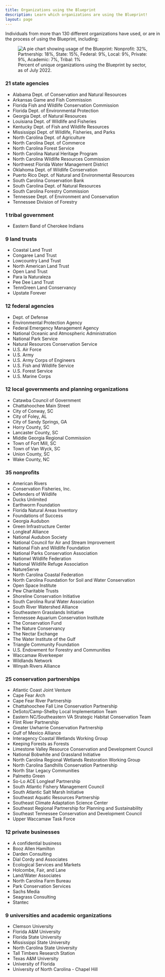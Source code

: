 ```yaml
---
title: Organizations using the Blueprint
description: Learn which organizations are using the Blueprint!
layout: page
---
```

Individuals from more than 130 different organizations have used, or are in the process of using the Blueprint, including:

<figure class="image-right">
  <img src="{{ site.baseurl }}/images/BlueprintUserChart_7-27-22.png" alt="A pie chart showing usage of the Blueprint: Nonprofit: 32%, Partnership: 18%, State: 15%, Federal: 9%, Local: 9%, Private: 9%, Academic: 7%, Tribal: 1%"/>
  <figcaption>Percent of unique organizations using the Blueprint by sector, as of July 2022.</figcaption>
</figure>

### 21 state agencies

- Alabama Dept. of Conservation and Natural Resources
- Arkansas Game and Fish Commission
- Florida Fish and Wildlife Conservation Commission
- Florida Dept. of Environmental Protection
- Georgia Dept. of Natural Resources
- Louisiana Dept. of Wildlife and Fisheries
- Kentucky Dept. of Fish and Wildlife Resources
- Mississippi Dept. of Wildlife, Fisheries, and Parks
- North Carolina Dept. of Agriculture
- North Carolina Dept. of Commerce
- North Carolina Forest Service
- North Carolina Natural Heritage Program
- North Carolina Wildlife Resources Commission
- Northwest Florida Water Management District
- Oklahoma Dept. of Wildlife Conservation
- Puerto Rico Dept. of Natural and Environmental Resources
- South Carolina Conservation Bank
- South Carolina Dept. of Natural Resources
- South Carolina Forestry Commission
- Tennessee Dept. of Environment and Conservation
- Tennessee Division of Forestry

### 1 tribal government

- Eastern Band of Cherokee Indians

### 9 land trusts

- Coastal Land Trust
- Congaree Land Trust
- Lowcountry Land Trust
- North American Land Trust
- Open Land Trust
- Para la Naturaleza
- Pee Dee Land Trust
- TennGreen Land Conservancy
- Upstate Forever

### 12 federal agencies

- Dept. of Defense
- Environmental Protection Agency
- Federal Emergency Management Agency
- National Oceanic and Atmospheric Administration
- National Park Service
- Natural Resources Conservation Service
- U.S. Air Force
- U.S. Army
- U.S. Army Corps of Engineers
- U.S. Fish and Wildlife Service
- U.S. Forest Service
- U.S. Marine Corps

### 12 local governments and planning organizations

- Catawba Council of Government
- Chattahoochee Main Street
- City of Conway, SC
- City of Foley, AL
- City of Sandy Springs, GA
- Horry County, SC
- Lancaster County, SC
- Middle Georgia Regional Commission
- Town of Fort Mill, SC
- Town of Van Wyck, SC
- Union County, SC
- Wake County, NC

### 35 nonprofits

- American Rivers
- Conservation Fisheries, Inc.
- Defenders of Wildlife
- Ducks Unlimited
- Earthworm Foundation
- Florida Natural Areas Inventory
- Foundations of Success
- Georgia Audubon
- Green Infrastructure Center
- Longleaf Alliance
- National Audubon Society
- National Council for Air and Stream Improvement
- National Fish and Wildlife Foundation
- National Parks Conservation Association
- Nationwl Wildlife Federation
- National Wildlife Refuge Association
- NatureServe
- North Carolina Coastal Federation
- North Carolina Foundation for Soil and Water Conservation
- Open Space Institute
- Pew Charitable Trusts
- Shoreline Conservation Initiative
- South Carolina Rural Water Association
- South River Watershed Alliance
- Southeastern Grasslands Initiative
- Tennessee Aquarium Conservation Institute
- The Conservation Fund
- The Nature Conservancy
- The Nectar Exchange
- The Water Institute of the Gulf
- Triangle Community Foundation
- U.S. Endowment for Forestry and Communities
- Waccamaw Riverkeeper
- Wildlands Network
- Winyah Rivers Alliance

### 25 conservation partnerships

- Atlantic Coast Joint Venture
- Cape Fear Arch
- Cape Fear River Partnership
- Chattahoochee Fall Line Conservation Partnership
- DeSoto/Camp-Shelby Local Implementation Team
- Eastern NC/Southeastern VA Strategic Habitat Conservation Team
- Flint River Partnership
- Greater Uwharrie Conservation Partnership
- Gulf of Mexico Alliance
- Interagency Coastal Wetlands Working Group
- Keeping Forests as Forests
- Limestone Valley Resource Conservation and Development Council
- National Bobwhite and Grassland Initiative
- North Carolina Regional Wetlands Restoration Working Group
- North Carolina Sandhills Conservation Partnership
- North Star Legacy Communities
- Palmetto Green
- So-Lo ACE Longleaf Partnership
- South Atlantic Fishery Management Council
- South Atlantic Salt Marsh Initiative
- Southeast Aquatic Resources Partnership
- Southeast Climate Adaptation Science Center
- Southeast Regional Partnership for Planning and Sustainability
- Southeast Tennessee Conservation and Development Council
- Upper Waccamaw Task Force

### 12 private businesses

- A confidential business
- Booz Allen Hamilton
- Darden Consulting
- Dial Cordy and Associates
- Ecological Services and Markets
- Holcombe, Fair, and Lane
- Land/Water Associates
- North Carolina Farm Bureau
- Park Conservation Services
- Sachs Media
- Seagrass Consulting
- Stantec

### 9 universities and academic organizations

- Clemson University
- Florida A&M University
- Florida State University
- Mississippi State University
- North Carolina State University
- Tall Timbers Research Station
- Texas A&M University
- University of Florida
- University of North Carolina - Chapel Hill
